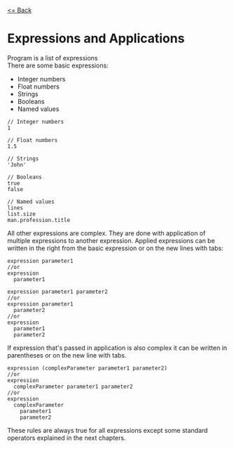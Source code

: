 [<= Back](../)

# Expressions and Applications

Program is a list of expressions </br>
There are some basic expressions:

<ul>
  <li>Integer numbers</li>
  <li>Float numbers</li>
  <li>Strings</li>
  <li>Booleans</li>
  <li>Named values</li>
</ul>

```
// Integer numbers
1

// Float numbers
1.5

// Strings
'John'

// Booleans
true
false

// Named values
lines
list.size
man.profession.title
```

All other expressions are complex. They are done with application of multiple expressions to another expression.
Applied expressions can be written in the right from the basic expression or on the new lines with tabs:

```
expression parameter1
//or
expression
  parameter1

expression parameter1 parameter2
//or
expression parameter1
  parameter2
//or
expression
  parameter1
  parameter2
```

If expression that's passed in application is also complex it can be written in parentheses or on the new line with tabs.

```
expression (complexParameter parameter1 parameter2)
//or
expression
  complexParameter parameter1 parameter2
//or
expression
  complexParameter
    parameter1
    parameter2
```

These rules are always true for all expressions except some standard operators explained in the next chapters.
